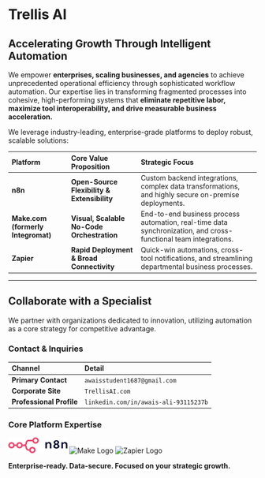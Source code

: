 # Trellis AI

## Accelerating Growth Through Intelligent Automation

We empower **enterprises, scaling businesses, and agencies** to achieve unprecedented operational efficiency through sophisticated workflow automation. Our expertise lies in transforming fragmented processes into cohesive, high-performing systems that **eliminate repetitive labor, maximize tool interoperability, and drive measurable business acceleration.**

We leverage industry-leading, enterprise-grade platforms to deploy robust, scalable solutions:

| Platform | Core Value Proposition | Strategic Focus |
| :--- | :--- | :--- |
| **n8n** | **Open-Source Flexibility & Extensibility** | Custom backend integrations, complex data transformations, and highly secure on-premise deployments. |
| **Make.com (formerly Integromat)** | **Visual, Scalable No-Code Orchestration** | End-to-end business process automation, real-time data synchronization, and cross-functional team integrations. |
| **Zapier** | **Rapid Deployment & Broad Connectivity** | Quick-win automations, cross-tool notifications, and streamlining departmental business processes. |

---

## Collaborate with a Specialist

We partner with organizations dedicated to innovation, utilizing automation as a core strategy for competitive advantage.

### **Contact & Inquiries**

| Channel | Detail |
| :--- | :--- |
| **Primary Contact** | `awaisstudent1687@gmail.com` |
| **Corporate Site** | `TrellisAI.com` |
| **Professional Profile** | `linkedin.com/in/awais-ali-93115237b` |

### **Core Platform Expertise**

<img src="https://raw.githubusercontent.com/n8n-io/n8n/master/assets/n8n-logo.png" alt="n8n Logo" width="120"/>
<img src="https://www.make.com/assets/images/logos/make-logo-horizontal-color.png" alt="Make Logo" width="120"/>
<img src="https://cdn.zapier.com/zapier/images/logos/zapier-logo.png" alt="Zapier Logo" width="120"/>



**Enterprise-ready. Data-secure. Focused on your strategic growth.**
